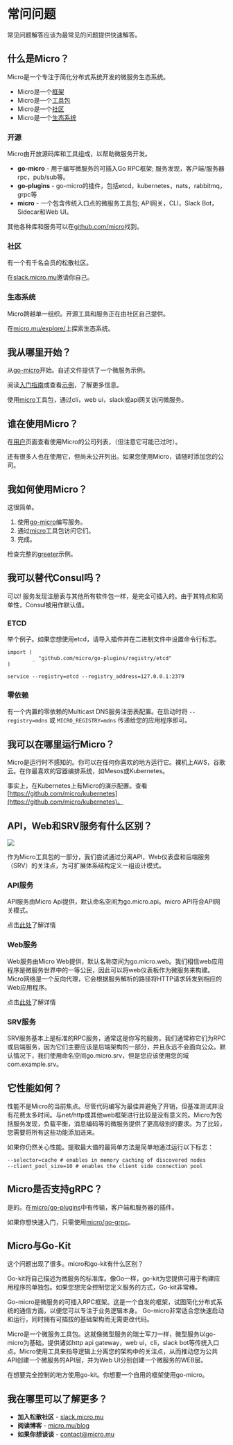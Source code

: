 # 常问问题
常见问题解答应该为最常见的问题提供快速解答。

## 什么是Micro？
Micro是一个专注于简化分布式系统开发的微服务生态系统。

- Micro是一个[框架](https://github.com/micro/go-micro)
- Micro是一个[工具包](https://github.com/micro/micro)
- Micro是一个[社区](http://slack.micro.mu/)
- Micro是一个[生态系统](https://micro.mu/explore/)

### 开源
Micro由开放源码库和工具组成，以帮助微服务开发。

- **go-micro** - 用于编写微服务的可插入Go RPC框架; 服务发现，客户端/服务器rpc，pub/sub等。
- **go-plugins** - go-micro的插件，包括etcd，kubernetes，nats，rabbitmq，grpc等
- **micro** - 一个包含传统入口点的微服务工具包; API网关，CLI，Slack Bot，Sidecar和Web UI。

其他各种库和服务可以在[github.com/micro](https://github.com/micro)找到。

### 社区
有一个有千名会员的松散社区。

在[slack.micro.mu](http://slack.micro.mu/)邀请你自己。

### 生态系统
Micro跨越单一组织。开源工具和服务正在由社区自己提供。

在[micro.mu/explore/](https://micro.mu/explore/)上探索生态系统。

## 我从哪里开始？
从[go-micro](https://github.com/micro/go-micro)开始。自述文件提供了一个微服务示例。

阅读[入门指南](https://micro.mu/docs/writing-a-go-service.html)或查看[示例](https://github.com/micro/examples)，了解更多信息。

使用[micro](https://github.com/micro/micro)工具包，通过cli，web ui，slack或api网关访问微服务。

## 谁在使用Micro？
在[用户](https://micro.mu/docs/users.html)页面查看使用Micro的公司列表，（但注意它可能已过时）。

还有很多人也在使用它，但尚未公开列出。如果您使用Micro，请随时添加您的公司。

## 我如何使用Micro？
这很简单。

1. 使用[go-micro](https://github.com/micro/go-micro)编写服务。
2. 通过[micro](https://github.com/micro/micro)工具包访问它们。
3. 完成。

检查完整的[greeter](https://github.com/micro/examples/tree/master/greeter)示例。

## 我可以替代Consul吗？
可以! 服务发现注册表与其他所有软件包一样，是完全可插入的。由于其特点和简单性，Consul被用作默认值。

### ETCD
举个例子。如果您想使用etcd，请导入插件并在二进制文件中设置命令行标志。

```
import (
        _ "github.com/micro/go-plugins/registry/etcd"
)
```

```
service --registry=etcd --registry_address=127.0.0.1:2379
```

### 零依赖
有一个内置的零依赖的Multicast DNS服务注册表配置。在启动时将 `--registry=mdns` 或 `MICRO_REGISTRY=mdns` 传递给您的应用程序即可。

## 我可以在哪里运行Micro？
Micro是运行时不感知的。你可以在任何你喜欢的地方运行它。裸机上AWS，谷歌云。在你最喜欢的容器编排系统，如Mesos或Kubernetes。

事实上，在Kubernetes上有Micro的演示配置。查看[https://github.com/micro/kubernetes](https://github.com/micro/kubernetes)。

## API，Web和SRV服务有什么区别？

![](arch.png)

作为Micro工具包的一部分，我们尝试通过分离API，Web仪表盘和后端服务（SRV）的关注点，为可扩展体系结构定义一组设计模式。

### API服务
API服务由Micro Api提供，默认命名空间为go.micro.api。micro API符合API网关模式。

点击[此处](https://github.com/micro/micro/tree/master/api)了解详情

### Web服务
Web服务由Micro Web提供，默认名称空间为go.micro.web。我们相信web应用程序是微服务世界中的一等公民，因此可以将web仪表板作为微服务来构建。Micro网络是一个反向代理，它会根据服务解析的路径将HTTP请求转发到相应的Web应用程序。

点击[此处](https://github.com/micro/micro/tree/master/web)了解详情

### SRV服务
SRV服务基本上是标准的RPC服务，通常这是你写的服务。我们通常称它们为RPC或后端服务，因为它们主要应该是后端架构的一部分，并且永远不会面向公众。默认情况下，我们使用命名空间go.micro.srv，但是您应该使用您的域com.example.srv。

## 它性能如何？
性能不是Micro的当前焦点。尽管代码编写为最佳并避免了开销，但基准测试并没有花费太多时间。与net/http或其他web框架进行比较是没有意义的。Micro为包括服务发现，负载平衡，消息编码等的微服务提供了更高级别的要求。为了比较，您需要将所有这些功能添加进来。

如果你仍然关心性能。提取最大值的最简单方法是简单地通过运行以下标志：

```
--selector=cache # enables in memory caching of discovered nodes
--client_pool_size=10 # enables the client side connection pool
```

## Micro是否支持gRPC？
是的。在[micro/go-plugins](https://github.com/micro/go-plugins)中有传输，客户端和服务器的插件。

如果你想快速入门，只需使用[micro/go-grpc](https://github.com/micro/go-grpc)。

## Micro与Go-Kit
这个问题出现了很多。micro和go-kit有什么区别？

Go-kit将自己描述为微服务的标准库。像Go一样，go-kit为您提供可用于构建应用程序的单独包。如果您想完全控制您定义服务的方式，Go-kit非常棒。

Go-micro是微服务的可插入RPC框架。这是一个自发的框架，试图简化分布式系统的通信方面，以便您可以专注于业务逻辑本身。 Go-micro非常适合您快速启动和运行，同时拥有可插拔的基础架构而无需更改代码。

Micro是一个微服务工具包。这就像微型服务的瑞士军刀一样，微型服务以go-micro为基础，提供诸如http api gateway，web ui，cli，slack bot等传统入口点。Micro使用工具来指导逻辑上分离您的架构中的关注点，从而推动您为公共API创建一个微服务的API层，并为Web UI分别创建一个微服务的WEB层。

在想要完全控制的地方使用go-kit。你想要一个自用的框架使用go-micro。

## 我在哪里可以了解更多？
- **加入松散社区** - [slack.micro.mu](http://slack.micro.mu/)
- **阅读博客** - [micro.mu/blog](https://micro.mu/blog)
- **如果你想谈谈** - [contact@micro.mu](mailto:contact@micro.mu)
